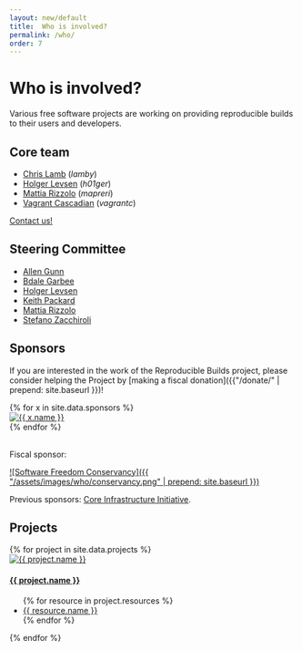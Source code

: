 ```yaml
---
layout: new/default
title:  Who is involved?
permalink: /who/
order: 7
---
```


# Who is involved?

Various free software projects are working on providing reproducible builds to
their users and developers.

## Core team

* [Chris Lamb](https://chris-lamb.co.uk) (*lamby*)
* [Holger Levsen](http://layer-acht.org/thinking/) (*h01ger*)
* [Mattia Rizzolo](https://mapreri.org/) (*mapreri*)
* [Vagrant Cascadian](http://cascadia.debian.net/trenza/Journal/) (*vagrantc*)

[Contact us!](mailto:contact@reproducible-builds.org)

## Steering Committee

* [Allen Gunn](https://aspirationtech.org)
* [Bdale Garbee](http://gag.com/bdale/)
* [Holger Levsen](http://layer-acht.org/thinking/)
* [Keith Packard](https://keithp.com)
* [Mattia Rizzolo](https://mapreri.org/)
* [Stefano Zacchiroli](https://upsilon.cc/)

## Sponsors

If you are interested in the work of the Reproducible Builds project, please consider helping the Project by [making a fiscal donation]({{"/donate/" | prepend: site.baseurl }})!

<div class="row bg-light p-md-4 p-sm-2 pt-5 pb-5">
    {% for x in site.data.sponsors %}
    <div class="col-xs-12 col-sm-6 col-md-4 col-lg-4 mb-4">
        <div class="card text-center">
            <a href="{{ x.url }}" name="{{ x.name }}">
                <img class="p-5" src="{{ x.logo | prepend: "/assets/images/who/" | prepend: site.baseurl }}" alt="{{ x.name }}">
            </a>
        </div>
    </div>
    {% endfor %}
</div>

<br>

Fiscal sponsor:

[![Software Freedom Conservancy]({{ "/assets/images/who/conservancy.png" | prepend: site.baseurl }})](https://sfconservancy.org/)

Previous sponsors: [Core Infrastructure Initiative](https://www.coreinfrastructure.org/).

## Projects

<div class="projects row bg-light p-md-5 p-sm-3 pt-5 pb-5">
    {% for project in site.data.projects %}
    <div class="col-xl-4 col-sm-6 col-xs-12 mb-4">
        <div class="card" name="{{ project.name }}">
            <a href="{{ project.url }}" name="{{ project.name }}">
                <img class="card-img-top p-5" src="{{ project.logo | prepend: "/images/logos/" | prepend: site.baseurl }}" alt="{{ project.name }}">
            </a>
            <div class="card-body">
                <h4 class="card-title"><a href="{{ project.url }}">{{ project.name }}</a></h4>
            </div>
            <ul class="list-group list-group-flush">
                {% for resource in project.resources %}
                    <li class="list-group-item">
                        <a href="{{ resource.url }}">{{ resource.name }}</a>
                    </li>
                {% endfor %}
            </ul>
        </div>
    </div>
    {% endfor %}
</div>

